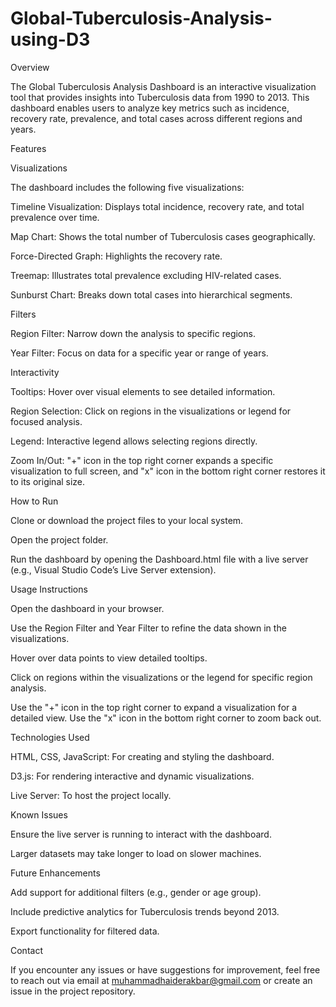 # Global-Tuberculosis-Analysis-using-D3

Overview

The Global Tuberculosis Analysis Dashboard is an interactive visualization tool that provides insights into Tuberculosis data from 1990 to 2013. This dashboard enables users to analyze key metrics such as incidence, recovery rate, prevalence, and total cases across different regions and years.

Features

Visualizations

The dashboard includes the following five visualizations:

Timeline Visualization: Displays total incidence, recovery rate, and total prevalence over time.

Map Chart: Shows the total number of Tuberculosis cases geographically.

Force-Directed Graph: Highlights the recovery rate.

Treemap: Illustrates total prevalence excluding HIV-related cases.

Sunburst Chart: Breaks down total cases into hierarchical segments.

Filters

Region Filter: Narrow down the analysis to specific regions.

Year Filter: Focus on data for a specific year or range of years.

Interactivity

Tooltips: Hover over visual elements to see detailed information.

Region Selection: Click on regions in the visualizations or legend for focused analysis.

Legend: Interactive legend allows selecting regions directly.

Zoom In/Out: "+" icon in the top right corner expands a specific visualization to full screen, and "x" icon in the bottom right corner restores it to its original size.

How to Run

Clone or download the project files to your local system.

Open the project folder.

Run the dashboard by opening the Dashboard.html file with a live server (e.g., Visual Studio Code’s Live Server extension).

Usage Instructions

Open the dashboard in your browser.

Use the Region Filter and Year Filter to refine the data shown in the visualizations.

Hover over data points to view detailed tooltips.

Click on regions within the visualizations or the legend for specific region analysis.

Use the "+" icon in the top right corner to expand a visualization for a detailed view. Use the "x" icon in the bottom right corner to zoom back out.

Technologies Used

HTML, CSS, JavaScript: For creating and styling the dashboard.

D3.js: For rendering interactive and dynamic visualizations.

Live Server: To host the project locally.

Known Issues

Ensure the live server is running to interact with the dashboard.

Larger datasets may take longer to load on slower machines.

Future Enhancements

Add support for additional filters (e.g., gender or age group).

Include predictive analytics for Tuberculosis trends beyond 2013.

Export functionality for filtered data.

Contact

If you encounter any issues or have suggestions for improvement, feel free to reach out via email at muhammadhaiderakbar@gmail.com or create an issue in the project repository.
